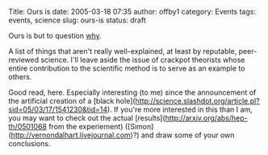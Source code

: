 Title: Ours is
date: 2005-03-18 07:35
author: offby1
category: Events
tags: events, science
slug: ours-is
status: draft

Ours is but to question [why](http://www.newscientist.com/channel/space/mg18524911.600).

A list of things that aren't really well-explained, at least by reputable, peer-reviewed science. I'll leave aside the issue of crackpot theorists whose entire contribution to the scientific method is to serve as an example to others.

Good read, here. Especially interesting (to me) since the announcement of the artificial creation of a \[black hole\](<http://science.slashdot.org/article.pl?sid=05/03/17/1541230&tid=14>). If you're more interested in this than I am, you may want to check out the actual \[results\](<http://arxiv.org/abs/hep-th/0501068> from the experiement) (\[Simon\](<http://vernondalhart.livejournal.com>)?) and draw some of your own conclusions.
